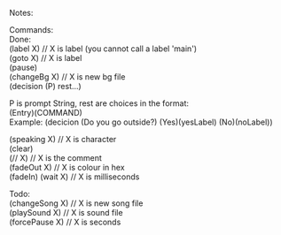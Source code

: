 Notes:  
  
Commands:  
Done:  
(label X) // X is label (you cannot call a label 'main')  
(goto X) // X is label  
(pause)  
(changeBg X) // X is new bg file  
(decision (P) rest...)  
  
P is prompt String, rest are choices in the format:  
(Entry)(COMMAND)  
Example: (decicion (Do you go outside?) (Yes)(yesLabel) (No)(noLabel))  
  
(speaking X) // X is character  
(clear)  
(// X) // X is the comment  
(fadeOut X) // X is colour in hex  
(fadeIn) 
(wait X) // X is milliseconds  

Todo:  
(changeSong X) // X is new song file  
(playSound X) // X is sound file  
(forcePause X) // X is seconds  
